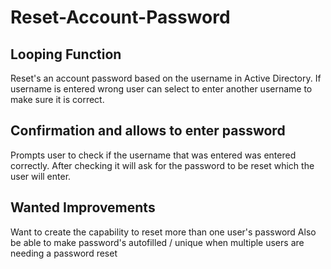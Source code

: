 # Reset-Account-Password

## Looping Function

Reset's an account password based on the username in Active Directory. If username is entered wrong user can select to enter another username to make sure it is correct.

## Confirmation and allows to enter password

Prompts user to check if the username that was entered was entered correctly. After checking it will ask for the password to be reset which the user will enter.

## Wanted Improvements

Want to create the capability to reset more than one user's password
Also be able to make password's autofilled / unique when multiple users are needing a password reset
